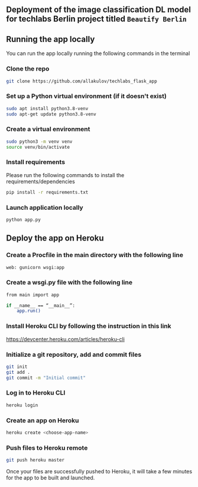 ## Deployment of the image classification DL model for techlabs Berlin project titled `Beautify Berlin`

## Running the app locally
You can run the app locally running the following commands in the terminal 

### Clone the repo
```bash
git clone https://github.com/allakulov/techlabs_flask_app
```

### Set up a Python virtual environment (if it doesn't exist)
```bash
sudo apt install python3.8-venv
sudo apt-get update python3.8-venv
```

### Create a virtual environment
```bash
sudo python3 -m venv venv
source venv/bin/activate
```

### Install requirements

Please run the following commands to install the requirements/dependencies
```bash
pip install -r requirements.txt
```

### Launch application locally

```bash
python app.py
```

## Deploy the app on Heroku

### Create a Procfile in the main directory with the following line
```bash
web: gunicorn wsgi:app
```

### Create a wsgi.py file with the following line
```bash
from main import app

if __name__ == “__main__”: 
    app.run()
```
### Install Heroku CLI by following the instruction in this link
https://devcenter.heroku.com/articles/heroku-cli


### Initialize a git repository, add and commit files
```bash
git init 
git add .
git commit -m "Initial commit"
```
### Log in to Heroku CLI
```bash
heroku login
```

### Create an app on Heroku 
```bash
heroku create <choose-app-name>
```

### Push files to Heroku remote
```bash
git push heroku master
```

Once your files are successfully pushed to Heroku, it will take a few minutes for the app to be built and launched. 